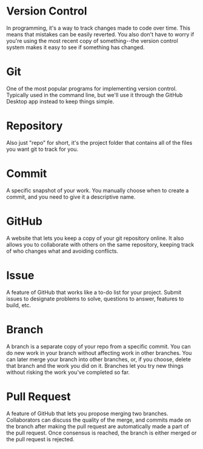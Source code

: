 # Version Control
In programming, it's a way to track changes made to code over time. This means that mistakes can be easily reverted. You also don't have to worry if you're using the most recent copy of something--the version control system makes it easy to see if something has changed.

# Git
One of the most popular programs for implementing version control. Typically used in the command line, but we'll use it through the GitHub Desktop app instead to keep things simple.

# Repository
Also just "repo" for short, it's the project folder that contains all of the files you want git to track for you.

# Commit
A specific snapshot of your work. You manually choose when to create a commit, and you need to give it a descriptive name.

# GitHub
A website that lets you keep a copy of your git repository online. It also allows you to collaborate with others on the same repository, keeping track of who changes what and avoiding conflicts.

# Issue
A feature of GitHub that works like a to-do list for your project. Submit issues to designate problems to solve, questions to answer, features to build, etc.

# Branch
A branch is a separate copy of your repo from a specific commit. You can do new work in your branch without affecting work in other branches. You can later merge your branch into other branches, or, if you choose, delete that branch and the work you did on it. Branches let you try new things without risking the work you've completed so far.

# Pull Request
A feature of GitHub that lets you propose merging two branches. Collaborators can discuss the quality of the merge, and commits made on the branch after making the pull request are automatically made a part of the pull request. Once consensus is reached, the branch is either merged or the pull request is rejected.
